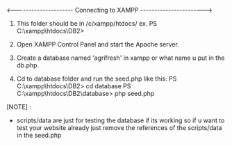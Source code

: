 <--------------------- Connecting to XAMPP ----------------------->

1. This folder should be in /c/xampp/htdocs/
ex. PS C:\xampp\htdocs\DB2>

2. Open XAMPP Control Panel and start the Apache server.

3. Create a database named 'agrifresh' in xampp or what name u put in the db.php.

4. Cd to database folder and run the seed.php like this:
PS C:\xampp\htdocs\DB2> cd database
PS C:\xampp\htdocs\DB2\database> php seed.php

[NOTE] :
- scripts/data are just for testing the database if its working so if u want to test your website already just remove the references of the scripts/data in the seed.php




